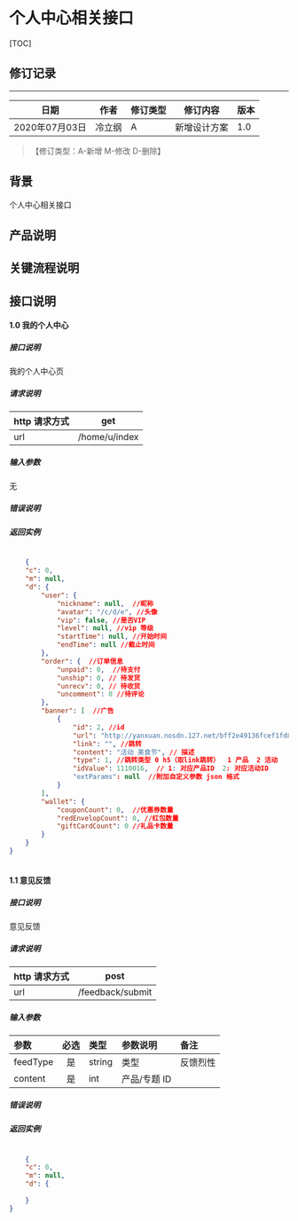 # 个人中心相关接口

[TOC]
## 修订记录
----
日期 | 作者 | 修订类型 | 修订内容 | 版本|
---- | ---- | ---- | ---- | ---- |
2020年07月03日|冷立纲|A|新增设计方案|1.0|

> 【修订类型：A-新增  M-修改 D-删除】

## 背景

个人中心相关接口

## 产品说明



## 关键流程说明

## 接口说明


#### 1.0 我的个人中心

##### 接口说明

我的个人中心页

##### 请求说明

| http 请求方式          | get     |
|:------------- |:---------------:|
| url      | /home/u/index |

#####  输入参数

无


#####  错误说明




#####  返回实例
```json
    
    {
    "c": 0,
    "m": null,
    "d": {
        "user": {
            "nickname": null,  //昵称
            "avatar": "/c/d/e", //头像
            "vip": false, //是否VIP
            "level": null, //vip 等级
            "startTime": null, //开始时间
            "endTime": null //截止时间
        },
        "order": {  //订单信息
            "unpaid": 0,  //待支付
            "unship": 0, // 待发货
            "unrecv": 0, // 待收货
            "uncomment": 0 //待评论
        },
        "banner": [  //广告
            {
                "id": 2, //id
                "url": "http://yanxuan.nosdn.127.net/bff2e49136fcef1fd829f5036e07f116.jpg", //图片
                "link": "", //跳转
                "content": "活动 美食节", // 描述
                "type": 1, //跳转类型 0 h5（取link跳转）  1 产品  2 活动
                "idValue": 1110016,  // 1: 对应产品ID  2: 对应活动ID
                "extParams": null  //附加自定义参数 json 格式 
            }
        ],
        "wallet": {
            "couponCount": 0,  //优惠券数量
            "redEnvelopCount": 0, //红包数量
            "giftCardCount": 0 //礼品卡数量
        }
    }
}
    
```




#### 1.1 意见反馈

##### 接口说明

意见反馈

##### 请求说明

| http 请求方式          | post     |
|:------------- |:---------------:|
| url      | /feedback/submit |

#####  输入参数

| 参数          |必选             | 类型       | 参数说明        | 备注          |
|:-------------|:---------------:|:-------------|:-------------|:-------------|
| feedType      | 是|  string  |  类型  |  反馈烈性 |
| content         | 是|  int  |  产品/专题 ID  |   |


#####  错误说明




#####  返回实例
```json
    
    {
    "c": 0,
    "m": null,
    "d": {
    
    }
}
    
```







